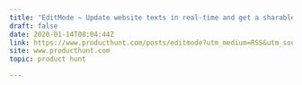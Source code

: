 ```yaml
---
title: "EditMode — Update website texts in real-time and get a sharable link."
draft: false
date: 2020-01-14T08:04:44Z
link: https://www.producthunt.com/posts/editmode?utm_medium=RSS&utm_source=hune
site: www.producthunt.com
topic: product hunt  

---
```

